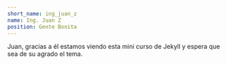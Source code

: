 ```yaml
---
short_name: ing_juan_z
name: Ing. Juan Z
position: Gente Bonita
---
```

Juan, gracias a él estamos viendo esta mini curso de Jekyll y espera que sea de su agrado el tema.